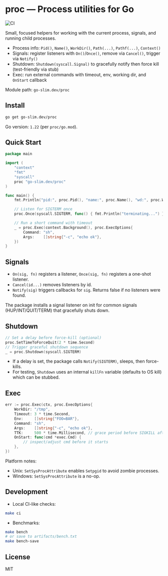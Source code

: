 # proc — Process utilities for Go

![CI](https://github.com/go-slim/proc/actions/workflows/ci.yml/badge.svg)

Small, focused helpers for working with the current process, signals, and running child processes.

- Process info: `Pid()`, `Name()`, `WorkDir()`, `Path(...)`, `Pathf(...)`, `Context()`
- Signals: register listeners with `On()`/`Once()`, remove via `Cancel()`, trigger via `Notify()`
- Shutdown: `Shutdown(syscall.Signal)` to gracefully notify then force kill (test-friendly via stub)
- Exec: run external commands with timeout, env, working dir, and `OnStart` callback

Module path: `go-slim.dev/proc`

## Install

```bash
go get go-slim.dev/proc
```

Go version: `1.22` (per `proc/go.mod`).

## Quick Start

```go
package main

import (
    "context"
    "fmt"
    "syscall"
    proc "go-slim.dev/proc"
)

func main() {
    fmt.Println("pid:", proc.Pid(), "name:", proc.Name(), "wd:", proc.WorkDir())

    // Listen for SIGTERM once
    proc.Once(syscall.SIGTERM, func() { fmt.Println("terminating...") })

    // Run a short command with timeout
    _ = proc.Exec(context.Background(), proc.ExecOptions{
        Command: "sh",
        Args:    []string{"-c", "echo ok"},
    })
}
```

## Signals

- `On(sig, fn)` registers a listener, `Once(sig, fn)` registers a one-shot listener.
- `Cancel(id...)` removes listeners by id.
- `Notify(sig)` triggers callbacks for `sig`. Returns false if no listeners were found.

The package installs a signal listener on init for common signals (HUP/INT/QUIT/TERM) that gracefully shuts down.

## Shutdown

```go
// Set a delay before force-kill (optional)
proc.SetTimeToForceQuit(2 * time.Second)
// Trigger graceful shutdown sequence
_ = proc.Shutdown(syscall.SIGTERM)
```

- If a delay is set, the package calls `Notify(SIGTERM)`, sleeps, then force-kills.
- For testing, `Shutdown` uses an internal `killFn` variable (defaults to OS kill) which can be stubbed.

## Exec

```go
err := proc.Exec(ctx, proc.ExecOptions{
    WorkDir: "/tmp",
    Timeout: 3 * time.Second,
    Env:     []string{"FOO=BAR"},
    Command: "sh",
    Args:    []string{"-c", "echo ok"},
    TTK:     500 * time.Millisecond, // grace period before SIGKILL after timeout
    OnStart: func(cmd *exec.Cmd) {
        // inspect/adjust cmd before it starts
    },
})
```

Platform notes:
- Unix: `SetSysProcAttribute` enables `Setpgid` to avoid zombie processes.
- Windows: `SetSysProcAttribute` is a no-op.

## Development

- Local CI-like checks:

```bash
make ci
```

- Benchmarks:

```bash
make bench
# or save to artifacts/bench.txt
make bench-save
```

## License

MIT
